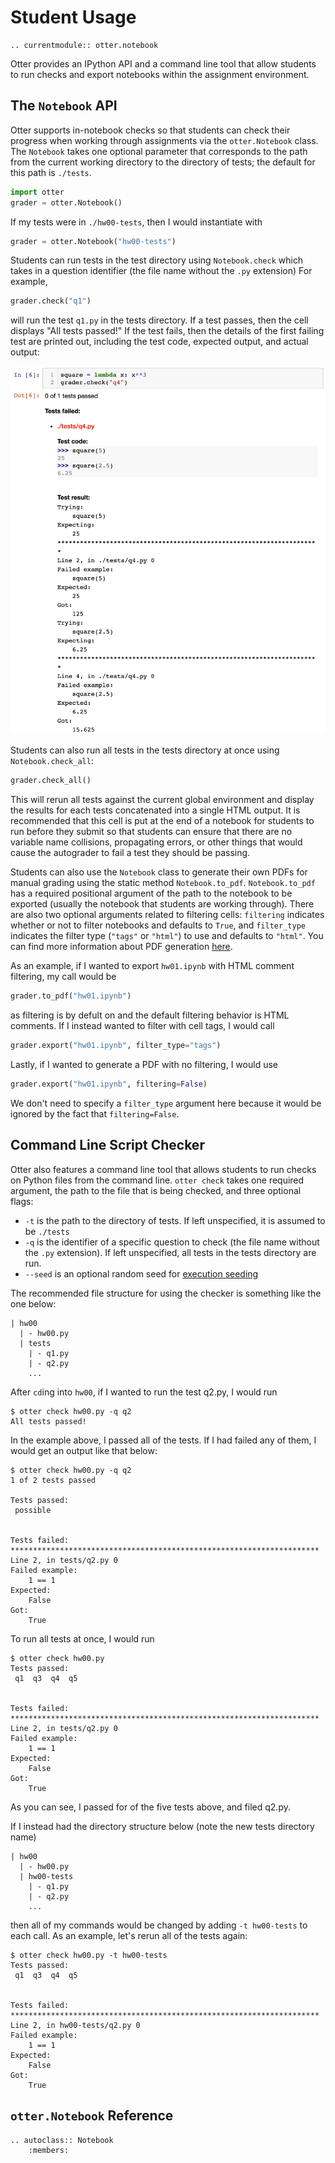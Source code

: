 # Student Usage

```eval_rst
.. currentmodule:: otter.notebook
```

Otter provides an IPython API and a command line tool that allow students to run checks and export notebooks within the assignment environment.

## The `Notebook` API

Otter supports in-notebook checks so that students can check their progress when working through assignments via the `otter.Notebook` class. The `Notebook` takes one optional parameter that corresponds to the path from the current working directory to the directory of tests; the default for this path is `./tests`.

```python
import otter
grader = otter.Notebook()
```

If my tests were in `./hw00-tests`, then I would instantiate with

```python
grader = otter.Notebook("hw00-tests")
```

Students can run tests in the test directory using `Notebook.check` which takes in a question identifier (the file name without the `.py` extension) For example,

```python
grader.check("q1")
```

will run the test `q1.py` in the tests directory. If a test passes, then the cell displays "All tests passed!" If the test fails, then the details of the first failing test are printed out, including the test code, expected output, and actual output:

![](images/student_usage_failed_test.png)

Students can also run all tests in the tests directory at once using `Notebook.check_all`:

```python
grader.check_all()
```

This will rerun all tests against the current global environment and display the results for each tests concatenated into a single HTML output. It is recommended that this cell is put at the end of a notebook for students to run before they submit so that students can ensure that there are no variable name collisions, propagating errors, or other things that would cause the autograder to fail a test they should be passing.

Students can also use the `Notebook` class to generate their own PDFs for manual grading using the static method `Notebook.to_pdf`. `Notebook.to_pdf` has a required positional argument of the path to the notebook to be exported (usually the notebook that students are working through). There are also two optional arguments related to filtering cells: `filtering` indicates whether or not to filter notebooks and defaults to `True`, and `filter_type` indicates the filter type (`"tags"` or `"html"`) to use and defaults to `"html"`. You can find more information about PDF generation [here](pdfs.md).

<!-- Because `Notebook.export` is a static method, it can be called either from the class as `otter.Notebook.export()` or from the grader instance as `grader.export()`. We use the latter convetion in the examples below. -->

As an example, if I wanted to export `hw01.ipynb` with HTML comment filtering, my call would be

```python
grader.to_pdf("hw01.ipynb")
```

as filtering is by defult on and the default filtering behavior is HTML comments. If I instead wanted to filter with cell tags, I would call

```python
grader.export("hw01.ipynb", filter_type="tags")
```

Lastly, if I wanted to generate a PDF with no filtering, I would use

```python
grader.export("hw01.ipynb", filtering=False)
```

We don't need to specify a `filter_type` argument here because it would be ignored by the fact that `filtering=False`.

## Command Line Script Checker

Otter also features a command line tool that allows students to run checks on Python files from the command line. `otter check` takes one required argument, the path to the file that is being checked, and three optional flags:

* `-t` is the path to the directory of tests. If left unspecified, it is assumed to be `./tests`
* `-q` is the identifier of a specific question to check (the file name without the `.py` extension). If left unspecified, all tests in the tests directory are run.
* `--seed` is an optional random seed for [execution seeding](seeding.md)

The recommended file structure for using the checker is something like the one below:

```
| hw00
  | - hw00.py
  | tests
    | - q1.py
    | - q2.py
    ...
```

After `cd`ing into `hw00`, if I wanted to run the test q2.py, I would run

```
$ otter check hw00.py -q q2
All tests passed!
```

In the example above, I passed all of the tests. If I had failed any of them, I would get an output like that below:

```
$ otter check hw00.py -q q2
1 of 2 tests passed

Tests passed:
 possible 


Tests failed: 
*********************************************************************
Line 2, in tests/q2.py 0
Failed example:
    1 == 1
Expected:
    False
Got:
    True
```

To run all tests at once, I would run

```
$ otter check hw00.py
Tests passed:
 q1  q3  q4  q5 


Tests failed: 
*********************************************************************
Line 2, in tests/q2.py 0
Failed example:
    1 == 1
Expected:
    False
Got:
    True
```

As you can see, I passed for of the five tests above, and filed q2.py.

If I instead had the directory structure below (note the new tests directory name)

```
| hw00
  | - hw00.py
  | hw00-tests
    | - q1.py
    | - q2.py
    ...
```

then all of my commands would be changed by adding `-t hw00-tests` to each call. As an example, let's rerun all of the tests again:

```
$ otter check hw00.py -t hw00-tests
Tests passed:
 q1  q3  q4  q5 


Tests failed: 
*********************************************************************
Line 2, in hw00-tests/q2.py 0
Failed example:
    1 == 1
Expected:
    False
Got:
    True
```

## `otter.Notebook` Reference

```eval_rst
.. autoclass:: Notebook
    :members:
```
